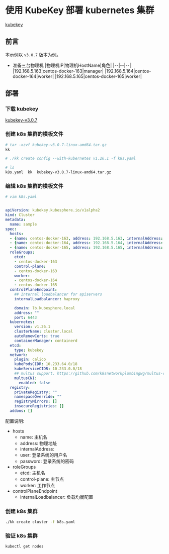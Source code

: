 # 使用 KubeKey 部署 kubernetes 集群

[kubekey](https://github.com/kubesphere/kubekey 'kubekey')

## 前言

本示例以 ```v3.0.7``` 版本为例。

- 准备三台物理机
    |物理机IP|物理机HostName|角色|
    |--|--|--|
    |192.168.5.163|centos-docker-163|manager|
    |192.168.5.164|centos-docker-164|worker|
    |192.168.5.165|centos-docker-165|worker|

## 部署

### 下载 kubekey

[kubekey-v3.0.7](https://github.com/kubesphere/kubekey/releases/download/v3.0.7/kubekey-v3.0.7-linux-amd64.tar.gz 'kubekey-v3.0.7')

### 创建 k8s 集群的模板文件

```bash
# tar -xzvf kubekey-v3.0.7-linux-amd64.tar.gz
kk

# ./kk create config --with-kubernetes v1.26.1 -f k8s.yaml

# ls
k8s.yaml  kk  kubekey-v3.0.7-linux-amd64.tar.gz
```

### 编辑 k8s 集群的模板文件

```bash
# vim k8s.yaml
```

```yml

apiVersion: kubekey.kubesphere.io/v1alpha2
kind: Cluster
metadata:
  name: sample
spec:
  hosts:
  - {name: centos-docker-163, address: 192.168.5.163, internalAddress: 192.168.5.163, user: root, password: "X"}
  - {name: centos-docker-164, address: 192.168.5.164, internalAddress: 192.168.5.164, user: root, password: "X"}
  - {name: centos-docker-165, address: 192.168.5.165, internalAddress: 192.168.5.165, user: root, password: "X"}
  roleGroups:
    etcd:
    - centos-docker-163
    control-plane: 
    - centos-docker-163
    worker:
    - centos-docker-164
    - centos-docker-165
  controlPlaneEndpoint:
    ## Internal loadbalancer for apiservers 
    internalLoadbalancer: haproxy

    domain: lb.kubesphere.local
    address: ""
    port: 6443
  kubernetes:
    version: v1.26.1
    clusterName: cluster.local
    autoRenewCerts: true
    containerManager: containerd
  etcd:
    type: kubekey
  network:
    plugin: calico
    kubePodsCIDR: 10.233.64.0/18
    kubeServiceCIDR: 10.233.0.0/18
    ## multus support. https://github.com/k8snetworkplumbingwg/multus-cni
    multusCNI:
      enabled: false
  registry:
    privateRegistry: ""
    namespaceOverride: ""
    registryMirrors: []
    insecureRegistries: []
  addons: []


```

配置说明:

- hosts
   - name: 主机名
   - address: 物理地址
   - internalAddress: 
   - user: 登录系统的用户名
   - password: 登录系统的密码
- roleGroups
   - etcd: 主机名
   - control-plane:  主节点
   - worker: 工作节点
- controlPlaneEndpoint
   - internalLoadbalancer: 负载均衡配置

### 创建 k8s 集群

```bash
./kk create cluster -f k8s.yaml
```

### 验证 k8s 集群

```bash
kubectl get nodes
```
